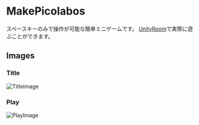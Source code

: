 # MakePicolabos
スペースキーのみで操作が可能な簡単ミニゲームです。
[UnityRoom](https://unityroom.com/games/makepicolabos)で実際に遊ぶことができます。

## Images
### Title
![TitleImage](https://github.com/N-Keisho/MakePicolabos/assets/133760530/840d46d8-ab82-406c-a2bc-bf21a4dfd6fb)

### Play
![PlayImage](https://github.com/N-Keisho/MakePicolabos/assets/133760530/6c833e38-f706-4bcd-b217-cef8d2dc1df7)
